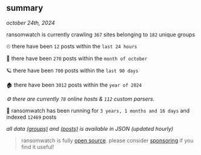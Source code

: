 
## summary
_october 24th, 2024_

ransomwatch is currently crawling `367` sites belonging to `182` unique groups

⏲ there have been `12` posts within the `last 24 hours`

🦈 there have been `270` posts within the `month of october`

🪐 there have been `700` posts within the `last 90 days`

🏚 there have been `3012` posts within the `year of 2024`

_⚙️ there are currently `78` online hosts & `112` custom parsers._

🦕 ransomwatch has been running for `3 years, 1 months and 16 days` and indexed `12469` posts

_all data  [(groups)](http://ransomwhat.telemetry.ltd/groups) and [(posts)](http://ransomwhat.telemetry.ltd/posts) is available in JSON (updated hourly)_

> ransomwatch is fully [open source](https://github.com/joshhighet/ransomwatch#ransomwatch--). please consider [sponsoring](https://github.com/sponsors/joshhighet) if you find it useful!

